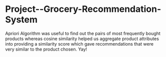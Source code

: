 # Project--Grocery-Recommendation-System

Apriori Algorithm was useful to find out the pairs of most frequently bought products whereas cosine similarity 
helped us aggregate product attributes into providing a similarity score which gave recommendations that were
very similar to the product chosen.
 Yay!
